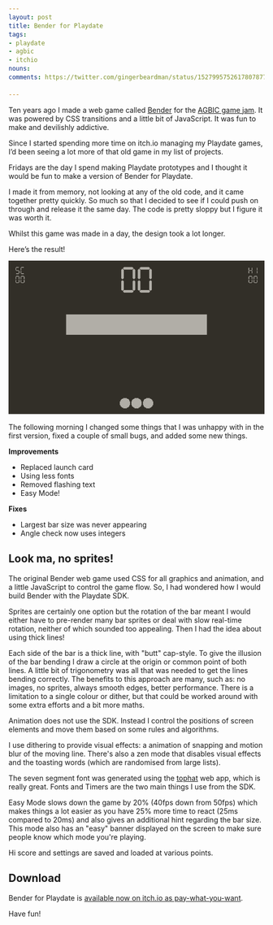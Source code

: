 ```yaml
---
layout: post
title: Bender for Playdate
tags:
- playdate
- agbic
- itchio
nouns:
comments: https://twitter.com/gingerbeardman/status/1527995752617807877

---
```


Ten years ago I made a web game called [Bender](https://twitter.com/gingerbeardman/status/227894472103563264) for the [AGBIC game jam](https://twitter.com/AGBICjam). It was powered by CSS transitions and a little bit of JavaScript. It was fun to make and devilishly addictive.

Since I started spending more time on itch.io managing my Playdate games, I’d been seeing a lot more of that old game in my list of projects.

Fridays are the day I spend making Playdate prototypes and I thought it would be fun to make a version of Bender for Playdate.

I made it from memory, not looking at any of the old code, and it came together pretty quickly. So much so that I decided to see if I could push on through and release it the same day. The code is pretty sloppy but I figure it was worth it.

Whilst this game was made in a day, the design took a lot longer.

Here’s the result!

![GIF](/images/posts/bender-for-playdate.gif#playdate)

The following morning I changed some things that I was unhappy with in the first version, fixed a couple of small bugs, and added some new things.

**Improvements**

- Replaced launch card
- Using less fonts
- Removed flashing text
- Easy Mode!

**Fixes**

- Largest bar size was never appearing
- Angle check now uses integers

## Look ma, no sprites!

The original Bender web game used CSS for all graphics and animation, and a little JavaScript to control the game flow. So, I had wondered how I would build Bender with the Playdate SDK.

Sprites are certainly one option but the rotation of the bar meant I would either have to pre-render many bar sprites or deal with slow real-time rotation, neither of which sounded too appealing. Then I had the idea about using thick lines!

Each side of the bar is a thick line, with "butt" cap-style. To give the illusion of the bar bending I draw a circle at the origin or common point of both lines. A little bit of trigonometry was all that was needed to get the lines bending correctly. The benefits to this approach are many, such as: no images, no sprites, always smooth edges, better performance. There is a limitation to a single colour or dither, but that could be worked around with some extra efforts and a bit more maths.

Animation does not use the SDK. Instead I control the positions of screen elements and move them based on some rules and algorithms.

I use dithering to provide visual effects: a animation of snapping and motion blur of the moving line. There's also a zen mode that disables visual effects and the toasting words (which are randomised from large lists).

The seven segment font was generated using the [tophat](https://kaasiand.cool/tophat/) web app, which is really great. Fonts and Timers are the two main things I use from the SDK.

Easy Mode slows down the game by 20% (40fps down from 50fps) which makes things a lot easier as you have 25% more time to react (25ms compared to 20ms) and also gives an additional hint regarding the bar size. This mode also has an "easy" banner displayed on the screen to make sure people know which mode you're playing.

Hi score and settings are saved and loaded at various points.

## Download

Bender for Playdate is [available now on itch.io as pay-what-you-want](https://gingerbeardman.itch.io/bender-for-playdate).

Have fun!